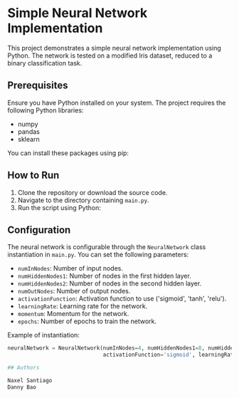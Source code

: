 # Simple Neural Network Implementation

This project demonstrates a simple neural network implementation using Python. The network is tested on a modified Iris dataset, reduced to a binary classification task.

## Prerequisites

Ensure you have Python installed on your system. The project requires the following Python libraries:

- numpy
- pandas
- sklearn

You can install these packages using pip:

## How to Run

1. Clone the repository or download the source code.
2. Navigate to the directory containing `main.py`.
3. Run the script using Python:

## Configuration

The neural network is configurable through the `NeuralNetwork` class instantiation in `main.py`. You can set the following parameters:

- `numInNodes`: Number of input nodes.
- `numHiddenNodes1`: Number of nodes in the first hidden layer.
- `numHiddenNodes2`: Number of nodes in the second hidden layer.
- `numOutNodes`: Number of output nodes.
- `activationFunction`: Activation function to use ('sigmoid', 'tanh', 'relu').
- `learningRate`: Learning rate for the network.
- `momentum`: Momentum for the network.
- `epochs`: Number of epochs to train the network.

Example of instantiation:

```python
neuralNetwork = NeuralNetwork(numInNodes=4, numHiddenNodes1=8, numHiddenNodes2=4, numOutNodes=1,
                              activationFunction='sigmoid', learningRate=0.1, momentum=0.75, epochs=100)

## Authors

Naxel Santiago
Danny Bao